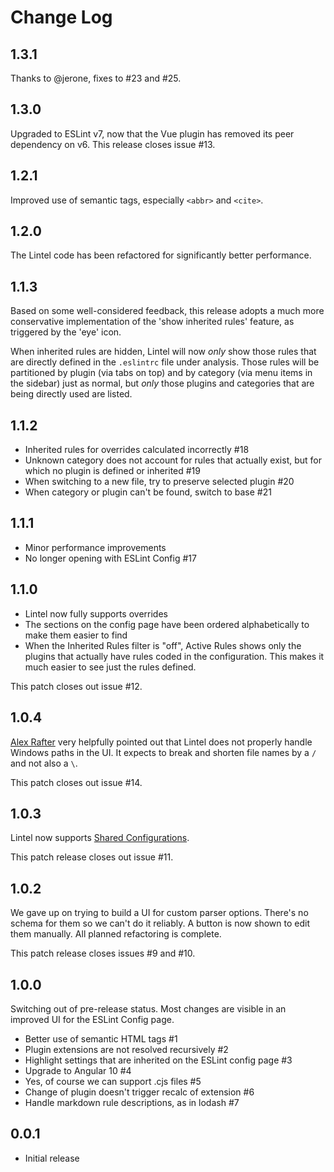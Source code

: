 # Change Log

## 1.3.1

Thanks to @jerone, fixes to #23 and #25.

## 1.3.0

Upgraded to ESLint v7, now that the Vue plugin has removed its peer dependency on v6. This release closes issue #13.

## 1.2.1

Improved use of semantic tags, especially `<abbr>` and `<cite>`.

## 1.2.0

The Lintel code has been refactored for significantly better performance.

## 1.1.3

Based on some well-considered feedback, this release adopts a much more conservative implementation of the 'show inherited rules' feature, as triggered by the 'eye' icon.

When inherited rules are hidden, Lintel will now _only_ show those rules that are directly defined in the `.eslintrc` file under analysis. Those rules will be partitioned by plugin (via tabs on top) and by category (via menu items in the sidebar) just as normal, but _only_ those plugins and categories that are being directly used are listed.

## 1.1.2

- Inherited rules for overrides calculated incorrectly #18
- Unknown category does not account for rules that actually exist, but for which no plugin is defined or inherited #19
- When switching to a new file, try to preserve selected plugin #20
- When category or plugin can't be found, switch to base #21

## 1.1.1

- Minor performance improvements
- No longer opening with ESLint Config #17

## 1.1.0

- Lintel now fully supports overrides
- The sections on the config page have been ordered alphabetically to make them easier to find
- When the Inherited Rules filter is "off", Active Rules shows only the plugins that actually have rules coded in the configuration. This makes it much easier to see just the rules defined.

This patch closes out issue #12.

## 1.0.4

[Alex Rafter](https://github.com/Alex-Rafter) very helpfully pointed out that Lintel does not properly handle Windows paths in the UI. It expects to break and shorten file names by a `/` and not also a `\`.

This patch closes out issue #14.

## 1.0.3

Lintel now supports [Shared Configurations](https://eslint.org/docs/developer-guide/shareable-configs).

This patch release closes out issue #11.

## 1.0.2

We gave up on trying to build a UI for custom parser options. There's no schema for them so we can't do it reliably. A button is now shown to edit them manually. All planned refactoring is complete.

This patch release closes issues #9 and #10.

## 1.0.0

Switching out of pre-release status. Most changes are visible in an improved UI for the ESLint Config page.

- Better use of semantic HTML tags #1
- Plugin extensions are not resolved recursively #2
- Highlight settings that are inherited on the ESLint config page #3
- Upgrade to Angular 10 #4
- Yes, of course we can support .cjs files #5
- Change of plugin doesn't trigger recalc of extension #6
- Handle markdown rule descriptions, as in lodash #7

## 0.0.1

- Initial release
